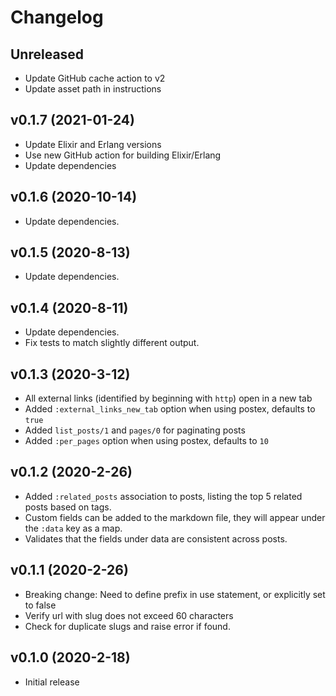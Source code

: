 # Changelog

## Unreleased
- Update GitHub cache action to v2
- Update asset path in instructions

## v0.1.7 (2021-01-24)
- Update Elixir and Erlang versions
- Use new GitHub action for building Elixir/Erlang
- Update dependencies

## v0.1.6 (2020-10-14)
- Update dependencies.

## v0.1.5 (2020-8-13)
- Update dependencies.

## v0.1.4 (2020-8-11)
- Update dependencies.
- Fix tests to match slightly different output.

## v0.1.3 (2020-3-12)
- All external links (identified by beginning with `http`) open in a new tab
- Added `:external_links_new_tab` option when using postex, defaults to `true`
- Added `list_posts/1` and `pages/0` for paginating posts
- Added `:per_pages` option when using postex, defaults to `10`

## v0.1.2 (2020-2-26)
- Added `:related_posts` association to posts, listing the top 5 related posts based on tags.
- Custom fields can be added to the markdown file, they will appear under the `:data` key as a map.
- Validates that the fields under data are consistent across posts.

## v0.1.1 (2020-2-26)
- Breaking change: Need to define prefix in use statement, or explicitly set to false
- Verify url with slug does not exceed 60 characters
- Check for duplicate slugs and raise error if found.

## v0.1.0 (2020-2-18)
- Initial release
